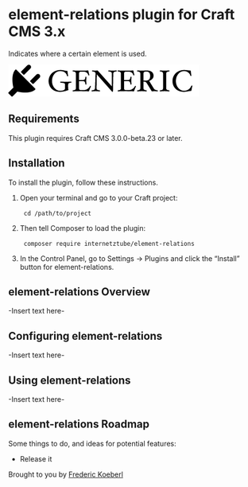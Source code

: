 # element-relations plugin for Craft CMS 3.x

Indicates where a certain element is used.

![Screenshot](resources/img/plugin-logo.png)

## Requirements

This plugin requires Craft CMS 3.0.0-beta.23 or later.

## Installation

To install the plugin, follow these instructions.

1. Open your terminal and go to your Craft project:

        cd /path/to/project

2. Then tell Composer to load the plugin:

        composer require internetztube/element-relations

3. In the Control Panel, go to Settings → Plugins and click the “Install” button for element-relations.

## element-relations Overview

-Insert text here-

## Configuring element-relations

-Insert text here-

## Using element-relations

-Insert text here-

## element-relations Roadmap

Some things to do, and ideas for potential features:

* Release it

Brought to you by [Frederic Koeberl](https://frederickoeberl.com/)

